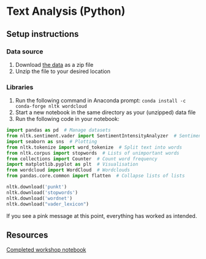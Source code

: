 # Text Analysis (Python)

## Setup instructions

### Data source

1. Download [the data](https://github.com/DecodedCo/data-resources/raw/master/datasets/apple-tweets.zip) as a zip file
2. Unzip the file to your desired location

### Libraries

1. Run the following command in Anaconda prompt: `conda install -c conda-forge nltk wordcloud`
2. Start a new notebook in the same directory as your (unzipped) data file
3. Run the following code in your notebook:

```python
import pandas as pd  # Manage datasets
from nltk.sentiment.vader import SentimentIntensityAnalyzer  # Sentiment in social media
import seaborn as sns  # Plotting
from nltk.tokenize import word_tokenize  # Split text into words
from nltk.corpus import stopwords  # Lists of unimportant words
from collections import Counter  # Count word frequency
import matplotlib.pyplot as plt  # Visualisation
from wordcloud import WordCloud  # Wordclouds
from pandas.core.common import flatten  # Collapse lists of lists

nltk.download('punkt')
nltk.download('stopwords')
nltk.download('wordnet')
nltk.download("vader_lexicon")
```

If you see a pink message at this point, everything has worked as intended.

## Resources

[Completed workshop notebook](./text_analysis_workshop_completed_notebook.ipynb)
